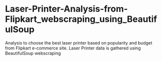 # Laser-Printer-Analysis-from-Flipkart_webscraping_using_BeautifulSoup
Analysis to choose the best laser printer based on popularity and budget from Flipkart e-commerce site.  Laser Printer data is gathered using BeautifulSoup webscraping
